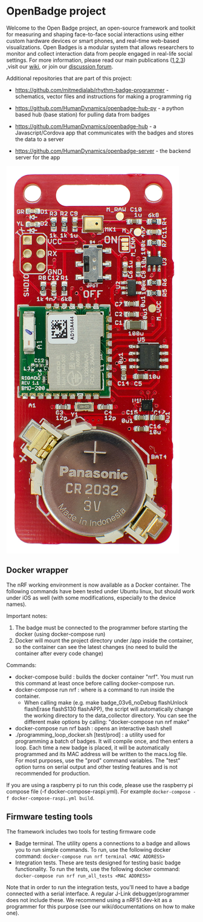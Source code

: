 # OpenBadge project #

Welcome to the Open Badge project, an open-source framework and toolkit for measuring and shaping face-to-face social interactions using either custom hardware devices or smart phones, and real-time web-based visualizations. Open Badges is a modular system that allows researchers to monitor and collect interaction data from people engaged in real-life social settings. For more information, please read our main publications ([1](https://ieeexplore.ieee.org/document/8259434),[2](https://www.media.mit.edu/publications/rhythm-a-unified-measurement-platform-for-human-organizations/),[3](https://www.media.mit.edu/publications/open-badges-a-low-cost-toolkit-for-measuring-team-communication-and-dynamics/)) ,visit our [wiki](https://github.com/HumanDynamics/OpenBadge/wiki), or join our [discussion forum](https://groups.google.com/d/forum/rhythm-badges).

Additional repositories that are part of this project:
* https://github.com/mitmedialab/rhythm-badge-programmer - schematics, vector files and instructions for making a programming rig 

* https://github.com/HumanDynamics/openbadge-hub-py - a python based hub (base station) for pulling data from badges

* https://github.com/HumanDynamics/openbadge-hub - a Javascript/Cordova app that communicates with the badges and stores
 the data to a server
* https://github.com/HumanDynamics/openbadge-server - the backend server for the app

![Badge](/images/badge_3v06.jpg?raw=true "Open Badge")

## Docker wrapper ##
The nRF working environment is now available as a Docker container. The following commands have been tested under Ubuntu
linux, but should work under iOS as well (with some modifications, especially to the device names).

Important notes:
1. The badge must be connected to the programmer before starting the docker (using docker-compose run)
2. Docker will mount the project directory under /app inside the container, so the container can see the latest changes
 (no need to build the container after every code change)

Commands:
* docker-compose build : builds the docker container "nrf". You must run this command at least once before calling
 docker-compose run.
* docker-compose run nrf <COMMAND> : where <COMMAND> is a command to run inside the container.
  * When calling make (e.g. make badge_03v6_noDebug flashUnlock flashErase  flashS130 flashAPP), the script will automatically
  change the working directory to the data_collector directory. You can see the different make options by calling:
  "docker-compose run nrf make"
* docker-compose run nrf bash : opens an interactive bash shell
* ./programming_loop_docker.sh [test/prod] : a utility used for programming a batch of badges. It will compile once, and
 then enters a loop. Each time a new badge is placed, it will be automatically programmed and its MAC address will be
 written to the macs.log file. For most purposes, use the "prod" command variables. The "test" option turns on serial
 output and other testing features and is not recommended for production.

If you are using a raspberry pi to run this code, please use the raspberry pi compose file (-f docker-compose-raspi.yml). For example `docker-compose -f docker-compose-raspi.yml build`.

## Firmware testing tools ##
The framework includes two tools for testing firmware code
* Badge terminal. The utility opens a connections to a badge and allows you to run simple commands. To run, use the following docker command: `docker-compose run nrf terminal <MAC ADDRESS>`
* Integration tests. These are tests designed for testing basic badge functionality. To run the tests, use the following docker command: `docker-compose run nrf run_all_tests <MAC ADDRESS>`

Note that in order to run the integration tests, you'll need to have a badge connected with a serial interface. A regular J-Link debugger/programmer does not include these. We recommend using a nRF51 dev-kit as a programmer for this purpose (see our wiki/documentations on how to make one).

